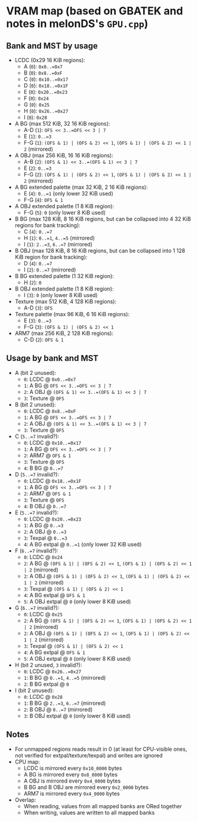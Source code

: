 # VRAM map (based on GBATEK and notes in melonDS's `GPU.cpp`)

## Bank and MST by usage
- LCDC (0x29 16 KiB regions):
    - A (`0`): `0x0..=0x7`
    - B (`0`): `0x8..=0xF`
    - C (`0`): `0x10..=0x17`
    - D (`0`): `0x18..=0x1F`
    - E (`0`): `0x20..=0x23`
    - F (`0`): `0x24`
    - G (`0`): `0x25`
    - H (`0`): `0x26..=0x27`
    - I (`0`): `0x28`
- A BG (max 512 KiB, 32 16 KiB regions):
    - A-D (`1`): `OFS << 3..=OFS << 3 | 7`
    - E   (`1`): `0..=3`
    - F-G (`1`): `(OFS & 1) | (OFS & 2) << 1`, `(OFS & 1) | (OFS & 2) << 1 | 2` (mirrored)
- A OBJ (max 256 KiB, 16 16 KiB regions):
    - A-B (`2`): `(OFS & 1) << 3..=(OFS & 1) << 3 | 7`
    - E   (`2`): `0..=3`
    - F-G (`2`): `(OFS & 1) | (OFS & 2) << 1`, `(OFS & 1) | (OFS & 2) << 1 | 2` (mirrored)
- A BG extended palette (max 32 KiB, 2 16 KiB regions):
    - E   (`4`): `0..=1` (only lower 32 KiB used)
    - F-G (`4`): `OFS & 1`
- A OBJ extended palette (1 8 KiB region):
    - F-G (`5`): `0` (only lower 8 KiB used)
- B BG (max 128 KiB, 8 16 KiB regions, but can be collapsed into 4 32 KiB regions for bank tracking):
    - C (`4`): `0..=7`
    - H (`1`): `0..=1`, `4..=5` (mirrored)
    - I (`1`): `2..=3`, `6..=7` (mirrored)
- B OBJ (max 128 KiB, 8 16 KiB regions, but can be collapsed into 1 128 KiB region for bank tracking):
    - D (`4`): `0..=7`
    - I (`2`): `0..=7` (mirrored)
- B BG extended palette (1 32 KiB region):
    - H (`2`): `0`
- B OBJ extended palette (1 8 KiB region):
    - I (`3`): `0` (only lower 8 KiB used)
- Texture (max 512 KiB, 4 128 KiB regions):
    - A-D (`3`): `OFS`
- Texture palette (max 96 KiB, 6 16 KiB regions):
    - E (`3`): `0..=3`
    - F-G (`3`): `(OFS & 1) | (OFS & 2) << 1`
- ARM7 (max 256 KiB, 2 128 KiB regions):
    - C-D (`2`): `OFS & 1`

## Usage by bank and MST
- A (bit 2 unused):
    - `0`: LCDC    @ `0x0..=0x7`
    - `1`: A BG    @ `OFS << 3..=OFS << 3 | 7`
    - `2`: A OBJ   @ `(OFS & 1) << 3..=(OFS & 1) << 3 | 7`
    - `3`: Texture @ `OFS`
- B (bit 2 unused):
    - `0`: LCDC    @ `0x8..=0xF`
    - `1`: A BG    @ `OFS << 3..=OFS << 3 | 7`
    - `2`: A OBJ   @ `(OFS & 1) << 3..=(OFS & 1) << 3 | 7`
    - `3`: Texture @ `OFS`
- C (`5..=7` invalid?):
    - `0`: LCDC    @ `0x10..=0x17`
    - `1`: A BG    @ `OFS << 3..=OFS << 3 | 7`
    - `2`: ARM7    @ `OFS & 1`
    - `3`: Texture @ `OFS`
    - `4`: B BG    @ `0..=7`
- D (`5..=7` invalid?):
    - `0`: LCDC    @ `0x18..=0x1F`
    - `1`: A BG    @ `OFS << 3..=OFS << 3 | 7`
    - `2`: ARM7    @ `OFS & 1`
    - `3`: Texture @ `OFS`
    - `4`: B OBJ   @ `0..=7`
- E (`5..=7` invalid?):
    - `0`: LCDC        @ `0x20..=0x23`
    - `1`: A BG        @ `0..=3`
    - `2`: A OBJ       @ `0..=3`
    - `3`: Texpal      @ `0..=3`
    - `4`: A BG extpal @ `0..=1` (only lower 32 KiB used)
- F (`6..=7` invalid?):
    - `0`: LCDC         @ `0x24`
    - `2`: A BG         @ `(OFS & 1) | (OFS & 2) << 1`, `(OFS & 1) | (OFS & 2) << 1 | 2` (mirrored)
    - `2`: A OBJ        @ `(OFS & 1) | (OFS & 2) << 1`, `(OFS & 1) | (OFS & 2) << 1 | 2` (mirrored)
    - `3`: Texpal       @ `(OFS & 1) | (OFS & 2) << 1`
    - `4`: A BG extpal  @ `OFS & 1`
    - `5`: A OBJ extpal @ `0` (only lower 8 KiB used)
- G (`6..=7` invalid?):
    - `0`: LCDC         @ `0x25`
    - `2`: A BG         @ `(OFS & 1) | (OFS & 2) << 1`, `(OFS & 1) | (OFS & 2) << 1 | 2` (mirrored)
    - `2`: A OBJ        @ `(OFS & 1) | (OFS & 2) << 1`, `(OFS & 1) | (OFS & 2) << 1 | 2` (mirrored)
    - `3`: Texpal       @ `(OFS & 1) | (OFS & 2) << 1`
    - `4`: A BG extpal  @ `OFS & 1`
    - `5`: A OBJ extpal @ `0` (only lower 8 KiB used)
- H (bit 2 unused, `3` invalid?):
    - `0`: LCDC        @ `0x26..=0x27`
    - `1`: B BG        @ `0..=1`, `4..=5` (mirrored)
    - `2`: B BG extpal @ `0`
- I (bit 2 unused):
    - `0`: LCDC         @ `0x28`
    - `1`: B BG         @ `2..=3`, `6..=7` (mirrored)
    - `2`: B OBJ        @ `0..=7` (mirrored)
    - `3`: B OBJ extpal @ `0` (only lower 8 KiB used)

## Notes
 - For unmapped regions reads result in 0 (at least for CPU-visible ones, not verified for extpal/texture/texpal) and writes are ignored
 - CPU map:
     - LCDC is mirrored every `0x10_0000` bytes
     - A BG is mirrored every `0x8_0000` bytes
     - A OBJ is mirrored every `0x4_0000` bytes
     - B BG and B OBJ are mirrored every `0x2_0000` bytes
     - ARM7 is mirrored every `0x4_0000` bytes
 - Overlap:
     - When reading, values from all mapped banks are ORed together
     - When writing, values are written to all mapped banks

